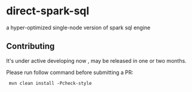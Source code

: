 # direct-spark-sql
a hyper-optimized single-node version of spark sql engine 

## Contributing
It's under active developing now , may be released in one or two months.

Please run follow command before submitting a PR:
```$xslt
 mvn clean install -Pcheck-style
```
